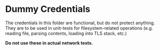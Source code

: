 # Dummy Credentials

The credentials in this folder are functional, but do not protect anything.
They are to be used in unit-tests for filesystem-related operations (e.g. reading file, parsing contents, loading into TLS stack, etc.)

**Do not use these in actual network tests.**
